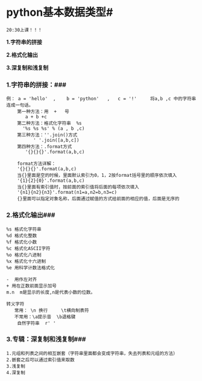 # python基本数据类型#

`20:30上课！！！`

**1.字符串的拼接**

**2.格式化输出**

**3.深复制和浅复制**

### 1.字符串的拼接：###

```
例： a = 'hello'  ,    b = 'python'   ,   c = '!'     将a,b ,c 中的字符串连成一句话。  
    第一种方法：用  +   号      
       a + b +c    
    第二种方法：格式化字符串  %s   
      '%s %s %s' % (a , b ,c)  
    第三种方法：''.join()方式
          ' '.join([a,b,c])  
    第四种方法：.format方式
       '{}{}{}'.format(a,b,c)    
    
    format方法详解：
    '{}{}{}'.format(a,b,c)
    当{}里面是空的时候，里面默认索引为0，1，2按format括号里的顺序依次填入
    '{1}{2}{0}'.format(a,b,c)
    当{}里面有索引值时，按前面的索引值将后面的每项依次填入
    '{n1}{n2}{n3}'.format(n1=a,n2=b,n3=c)
    {}里面可以指定对象名称，后面通过赋值的方式给前面的相应的值，后面是无序的
```

### 2.格式化输出###

```
%s 格式化字符串
%d 格式化整数
%f 格式化小数
%c 格式化ASCII字符
%o 格式化八进制
%x 格式化十六进制
%e 用科学计数法格式化
    
-  用作左对齐
+ 用在正数前面显示加号
m.n  m是显示的长度,n是代表小数的位数。
            
转义字符
   常用： \n 换行     \t横向制表符 
   不常用：\a提示音  \b退格键
    自然字符串  r' '    
```

### 3.专辑：深复制和浅复制###

```
1.元组和列表之间的相互嵌套（字符串里面都会变成字符串，失去列表和元组的方法）
2.嵌套之后可以通过索引值来取数
3.浅复制
4.深复制
```



